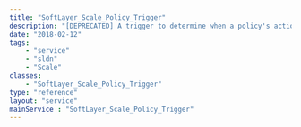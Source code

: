```yaml
---
title: "SoftLayer_Scale_Policy_Trigger"
description: "[DEPRECATED] A trigger to determine when a policy's actions should be fired."
date: "2018-02-12"
tags:
    - "service"
    - "sldn"
    - "Scale"
classes:
    - "SoftLayer_Scale_Policy_Trigger"
type: "reference"
layout: "service"
mainService : "SoftLayer_Scale_Policy_Trigger"
---
```

